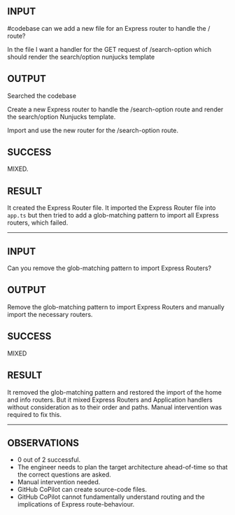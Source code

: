 ## INPUT
#codebase can we add a new file for an Express router to handle the / route?

In the file I want a handler for the GET request of /search-option which should render the search/option nunjucks template

## OUTPUT
Searched the codebase

Create a new Express router to handle the /search-option route and render the search/option Nunjucks template.

Import and use the new router for the /search-option route.

## SUCCESS
MIXED.

## RESULT
It created the Express Router file.
It imported the Express Router file into `app.ts` but then tried to add a glob-matching pattern to import all Express routers, which failed.

-----

## INPUT
Can you remove the glob-matching pattern to import Express Routers?

## OUTPUT
Remove the glob-matching pattern to import Express Routers and manually import the necessary routers.

## SUCCESS
MIXED

## RESULT
It removed the glob-matching pattern and restored the import of the home and info routers. But it mixed Express Routers and Application handlers without consideration as to their order and paths.
Manual intervention was required to fix this.

-----

## OBSERVATIONS
* 0 out of 2 successful.
* The engineer needs to plan the target architecture ahead-of-time so that the correct questions are asked.
* Manual intervention needed.
* GitHub CoPilot can create source-code files.
* GitHub CoPilot cannot fundamentally understand routing and the implications of Express route-behaviour.